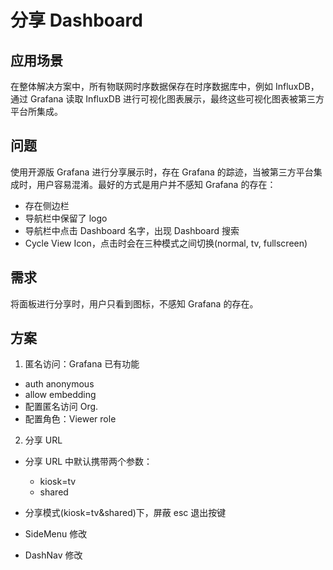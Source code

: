 # 分享 Dashboard

## 应用场景

在整体解决方案中，所有物联网时序数据保存在时序数据库中，例如 InfluxDB，通过 Grafana 读取 InfluxDB 进行可视化图表展示，最终这些可视化图表被第三方平台所集成。

## 问题

使用开源版 Grafana 进行分享展示时，存在 Grafana 的踪迹，当被第三方平台集成时，用户容易混淆。最好的方式是用户并不感知 Grafana 的存在：

- 存在侧边栏
- 导航栏中保留了 logo
- 导航栏中点击 Dashboard 名字，出现 Dashboard 搜索
- Cycle View Icon，点击时会在三种模式之间切换(normal, tv, fullscreen)

## 需求

将面板进行分享时，用户只看到图标，不感知 Grafana 的存在。

## 方案

1. 匿名访问：Grafana 已有功能

- auth anonymous
- allow embedding
- 配置匿名访问 Org.
- 配置角色：Viewer role

2. 分享 URL

- 分享 URL 中默认携带两个参数：

  - kiosk=tv
  - shared

- 分享模式(kiosk=tv&shared)下，屏蔽 esc 退出按键

- SideMenu 修改

- DashNav 修改
